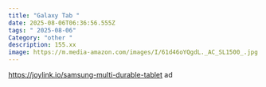 ```yaml
---
title: "Galaxy Tab "
date: 2025-08-06T06:36:56.555Z
tags: " 2025-08-06"
Category: "other "
description: 155.xx
image: https://m.media-amazon.com/images/I/61d46oYQgdL._AC_SL1500_.jpg
---
```

https://joylink.io/samsung-multi-durable-tablet ad